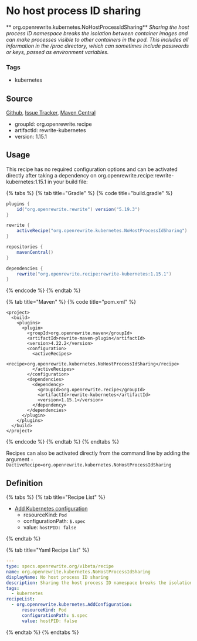 # No host process ID sharing

** org.openrewrite.kubernetes.NoHostProcessIdSharing**
_Sharing the host process ID namespace breaks the isolation between container images and can make processes visible to other containers in the pod. This includes all information in the /proc directory, which can sometimes include passwords or keys, passed as environment variables._

### Tags

* kubernetes

## Source

[Github](https://github.com/openrewrite/rewrite-kubernetes), [Issue Tracker](https://github.com/openrewrite/rewrite-kubernetes/issues), [Maven Central](https://search.maven.org/artifact/org.openrewrite.recipe/rewrite-kubernetes/1.15.1/jar)

* groupId: org.openrewrite.recipe
* artifactId: rewrite-kubernetes
* version: 1.15.1


## Usage

This recipe has no required configuration options and can be activated directly after taking a dependency on org.openrewrite.recipe:rewrite-kubernetes:1.15.1 in your build file:

{% tabs %}
{% tab title="Gradle" %}
{% code title="build.gradle" %}
```groovy
plugins {
    id("org.openrewrite.rewrite") version("5.19.3")
}

rewrite {
    activeRecipe("org.openrewrite.kubernetes.NoHostProcessIdSharing")
}

repositories {
    mavenCentral()
}

dependencies {
    rewrite("org.openrewrite.recipe:rewrite-kubernetes:1.15.1")
}
```
{% endcode %}
{% endtab %}

{% tab title="Maven" %}
{% code title="pom.xml" %}
```markup
<project>
  <build>
    <plugins>
      <plugin>
        <groupId>org.openrewrite.maven</groupId>
        <artifactId>rewrite-maven-plugin</artifactId>
        <version>4.22.2</version>
        <configuration>
          <activeRecipes>
            <recipe>org.openrewrite.kubernetes.NoHostProcessIdSharing</recipe>
          </activeRecipes>
        </configuration>
        <dependencies>
          <dependency>
            <groupId>org.openrewrite.recipe</groupId>
            <artifactId>rewrite-kubernetes</artifactId>
            <version>1.15.1</version>
          </dependency>
        </dependencies>
      </plugin>
    </plugins>
  </build>
</project>
```
{% endcode %}
{% endtab %}
{% endtabs %}

Recipes can also be activated directly from the command line by adding the argument `-DactiveRecipe=org.openrewrite.kubernetes.NoHostProcessIdSharing`

## Definition

{% tabs %}
{% tab title="Recipe List" %}
* [Add Kubernetes configuration](../kubernetes/addconfiguration.md)
  * resourceKind: `Pod`
  * configurationPath: `$.spec`
  * value: `hostPID: false`

{% endtab %}

{% tab title="Yaml Recipe List" %}
```yaml
---
type: specs.openrewrite.org/v1beta/recipe
name: org.openrewrite.kubernetes.NoHostProcessIdSharing
displayName: No host process ID sharing
description: Sharing the host process ID namespace breaks the isolation between container images and can make processes visible to other containers in the pod. This includes all information in the /proc directory, which can sometimes include passwords or keys, passed as environment variables.
tags:
  - kubernetes
recipeList:
  - org.openrewrite.kubernetes.AddConfiguration:
      resourceKind: Pod
      configurationPath: $.spec
      value: hostPID: false

```
{% endtab %}
{% endtabs %}
